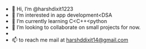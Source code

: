 - 👋 Hi, I’m @harshdixit1223
- 👀 I’m interested in app development<DSA
- 🌱 I’m currently learning C<C++<python
- 💞️ I’m looking to collaborate on small projects for now.
- 
- 📫  to reach me mail at harshddixit14@gmail.com

<!---
harshdixit1223/harshdixit1223 is a ✨ special ✨ repository because its `README.md` (this file) appears on your GitHub profile.
You can click the Preview link to take a look at your changes.
--->
